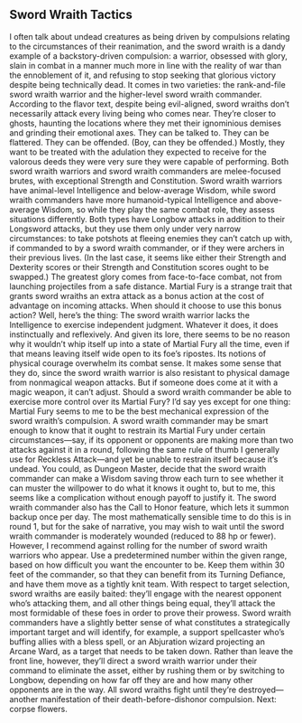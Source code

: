 ## Sword Wraith Tactics

I often talk about undead creatures as being driven by compulsions relating to the circumstances of their reanimation, and the sword wraith is a dandy example of a backstory-driven compulsion: a warrior, obsessed with glory, slain in combat in a manner much more in line with the reality of war than the ennoblement of it, and refusing to stop seeking that glorious victory despite being technically dead. It comes in two varieties: the rank-and-file sword wraith warrior and the higher-level sword wraith commander.
According to the flavor text, despite being evil-aligned, sword wraiths don’t necessarily attack every living being who comes near. They’re closer to ghosts, haunting the locations where they met their ignominious demises and grinding their emotional axes. They can be talked to. They can be flattered. They can be offended. (Boy, can they be offended.) Mostly, they want to be treated with the adulation they expected to receive for the valorous deeds they were very sure they were capable of performing.
Both sword wraith warriors and sword wraith commanders are melee-focused brutes, with exceptional Strength and Constitution. Sword wraith warriors have animal-level Intelligence and below-average Wisdom, while sword wraith commanders have more humanoid-typical Intelligence and above-average Wisdom, so while they play the same combat role, they assess situations differently.
Both types have Longbow attacks in addition to their Longsword attacks, but they use them only under very narrow circumstances: to take potshots at fleeing enemies they can’t catch up with, if commanded to by a sword wraith commander, or if they were archers in their previous lives. (In the last case, it seems like either their Strength and Dexterity scores or their Strength and Constitution scores ought to be swapped.) The greatest glory comes from face-to-face combat, not from launching projectiles from a safe distance.
Martial Fury is a strange trait that grants sword wraiths an extra attack as a bonus action at the cost of advantage on incoming attacks. When should it choose to use this bonus action? Well, here’s the thing: The sword wraith warrior lacks the Intelligence to exercise independent judgment. Whatever it does, it does instinctually and reflexively. And given its lore, there seems to be no reason why it wouldn’t whip itself up into a state of Martial Fury all the time, even if that means leaving itself wide open to its foe’s ripostes. Its notions of physical courage overwhelm its combat sense. It makes some sense that they do, since the sword wraith warrior is also resistant to physical damage from nonmagical weapon attacks. But if someone does come at it with a magic weapon, it can’t adjust.
Should a sword wraith commander be able to exercise more control over its Martial Fury? I’d say yes except for one thing: Martial Fury seems to me to be the best mechanical expression of the sword wraith’s compulsion. A sword wraith commander may be smart enough to know that it ought to restrain its Martial Fury under certain circumstances—say, if its opponent or opponents are making more than two attacks against it in a round, following the same rule of thumb I generally use for Reckless Attack—and yet be unable to restrain itself because it’s undead. You could, as Dungeon Master, decide that the sword wraith commander can make a Wisdom saving throw each turn to see whether it can muster the willpower to do what it knows it ought to, but to me, this seems like a complication without enough payoff to justify it.
The sword wraith commander also has the Call to Honor feature, which lets it summon backup once per day. The most mathematically sensible time to do this is in round 1, but for the sake of narrative, you may wish to wait until the sword wraith commander is moderately wounded (reduced to 88 hp or fewer). However, I recommend against rolling for the number of sword wraith warriors who appear. Use a predetermined number within the given range, based on how difficult you want the encounter to be. Keep them within 30 feet of the commander, so that they can benefit from its Turning Defiance, and have them move as a tightly knit team.
With respect to target selection, sword wraiths are easily baited: they’ll engage with the nearest opponent who’s attacking them, and all other things being equal, they’ll attack the most formidable of these foes in order to prove their prowess. Sword wraith commanders have a slightly better sense of what constitutes a strategically important target and will identify, for example, a support spellcaster who’s buffing allies with a bless spell, or an Abjuration wizard projecting an Arcane Ward, as a target that needs to be taken down. Rather than leave the front line, however, they’ll direct a sword wraith warrior under their command to eliminate the asset, either by rushing them or by switching to Longbow, depending on how far off they are and how many other opponents are in the way.
All sword wraiths fight until they’re destroyed—another manifestation of their death-before-dishonor compulsion.
Next: corpse flowers.
